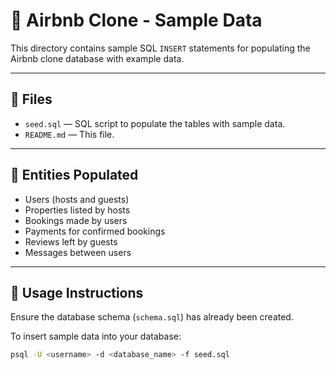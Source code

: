 # 🧪 Airbnb Clone - Sample Data

This directory contains sample SQL `INSERT` statements for populating the Airbnb clone database with example data.

---

## 📂 Files

- `seed.sql` — SQL script to populate the tables with sample data.
- `README.md` — This file.

---

## 👥 Entities Populated

- Users (hosts and guests)
- Properties listed by hosts
- Bookings made by users
- Payments for confirmed bookings
- Reviews left by guests
- Messages between users

---

## 🚀 Usage Instructions

Ensure the database schema (`schema.sql`) has already been created.

To insert sample data into your database:

```bash
psql -U <username> -d <database_name> -f seed.sql
